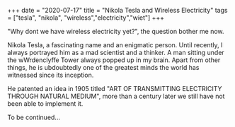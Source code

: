 +++ 
date = "2020-07-17"
title = "Nikola Tesla and Wireless Electricity"
tags = ["tesla", "nikola", "wireless","electricity","wiet"]
+++

"Why dont we have wireless electricity yet?", the question bother me now.

Nikola Tesla, a fascinating name and an enigmatic person. Until recently, I always portrayed him as a mad scientist and a thinker. A man sitting under the wWrdenclyffe Tower always popped up in my brain. Apart from other things, he is ubdoubtedly one of the greatest minds the world has witnessed since its inception.

He patented an idea in 1905 titled "ART OF TRANSMITTING ELECTRICITY THROUGH NATURAL MEDIUM", more than a century later we still have not been able to implement it.

To be continued...